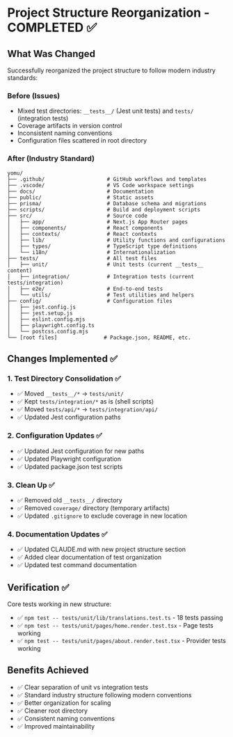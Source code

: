 # Project Structure Reorganization - COMPLETED ✅

## What Was Changed

Successfully reorganized the project structure to follow modern industry standards:

### Before (Issues)

- Mixed test directories: `__tests__/` (Jest unit tests) and `tests/` (integration tests)
- Coverage artifacts in version control
- Inconsistent naming conventions
- Configuration files scattered in root directory

### After (Industry Standard)

```text
yomu/
├── .github/                    # GitHub workflows and templates
├── .vscode/                    # VS Code workspace settings
├── docs/                       # Documentation
├── public/                     # Static assets
├── prisma/                     # Database schema and migrations
├── scripts/                    # Build and deployment scripts
├── src/                        # Source code
│   ├── app/                    # Next.js App Router pages
│   ├── components/             # React components
│   ├── contexts/               # React contexts
│   ├── lib/                    # Utility functions and configurations
│   ├── types/                  # TypeScript type definitions
│   └── i18n/                   # Internationalization
├── tests/                      # All test files
│   ├── unit/                   # Unit tests (current __tests__ content)
│   ├── integration/            # Integration tests (current tests/integration)
│   ├── e2e/                    # End-to-end tests
│   └── utils/                  # Test utilities and helpers
├── config/                     # Configuration files
│   ├── jest.config.js
│   ├── jest.setup.js
│   ├── eslint.config.mjs
│   ├── playwright.config.ts
│   └── postcss.config.mjs
└── [root files]               # Package.json, README, etc.
```

## Changes Implemented ✅

### 1. Test Directory Consolidation ✅

- ✅ Moved `__tests__/*` → `tests/unit/`
- ✅ Kept `tests/integration/*` as is (shell scripts)
- ✅ Moved `tests/api/*` → `tests/integration/api/`
- ✅ Updated Jest configuration paths

### 2. Configuration Updates ✅

- ✅ Updated Jest configuration for new paths
- ✅ Updated Playwright configuration
- ✅ Updated package.json test scripts

### 3. Clean Up ✅

- ✅ Removed old `__tests__/` directory
- ✅ Removed `coverage/` directory (temporary artifacts)
- ✅ Updated `.gitignore` to exclude coverage in new location

### 4. Documentation Updates ✅

- ✅ Updated CLAUDE.md with new project structure section
- ✅ Added clear documentation of test organization
- ✅ Updated test command documentation

## Verification ✅

Core tests working in new structure:

- ✅ `npm test -- tests/unit/lib/translations.test.ts` - 18 tests passing
- ✅ `npm test -- tests/unit/pages/home.render.test.tsx` - Page tests working
- ✅ `npm test -- tests/unit/pages/about.render.test.tsx` - Provider tests working

## Benefits Achieved

- ✅ Clear separation of unit vs integration tests
- ✅ Standard industry structure following modern conventions
- ✅ Better organization for scaling
- ✅ Cleaner root directory
- ✅ Consistent naming conventions
- ✅ Improved maintainability
